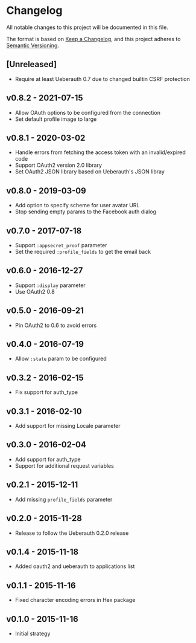 # Changelog

All notable changes to this project will be documented in this file.

The format is based on [Keep a Changelog](https://keepachangelog.com/en/1.0.0/),
and this project adheres to [Semantic Versioning](https://semver.org/spec/v2.0.0.html).

## [Unreleased]

* Require at least Ueberauth 0.7 due to changed builtin CSRF protection

## v0.8.2 - 2021-07-15

* Allow OAuth options to be configured from the connection
* Set default profile image to large

## v0.8.1 - 2020-03-02

* Handle errors from fetching the access token with an invalid/expired code
* Support OAuth2 version 2.0 library
* Set OAuth2 JSON library based on Ueberauth's JSON libray

## v0.8.0 - 2019-03-09

* Add option to specify scheme for user avatar URL
* Stop sending empty params to the Facebook auth dialog

## v0.7.0 - 2017-07-18

* Support `:appsecret_proof` parameter
* Set the required `:profile_fields` to get the email back

## v0.6.0 - 2016-12-27

* Support `:display` parameter
* Use OAuth2 0.8

## v0.5.0 - 2016-09-21

* Pin OAuth2 to 0.6 to avoid errors

## v0.4.0 - 2016-07-19

* Allow `:state` param to be configured

## v0.3.2 - 2016-02-15

* Fix support for auth_type

## v0.3.1 - 2016-02-10

* Add support for missing Locale parameter

## v0.3.0 - 2016-02-04

* Add support for auth_type
* Support for additional request variables

## v0.2.1 - 2015-12-11

* Add missing `profile_fields` parameter

## v0.2.0 - 2015-11-28

* Release to follow the Ueberauth 0.2.0 release

## v0.1.4 - 2015-11-18

* Added oauth2 and ueberauth to applications list

## v0.1.1 - 2015-11-16

* Fixed character encoding errors in Hex package

## v0.1.0 - 2015-11-16

* Initial strategy
